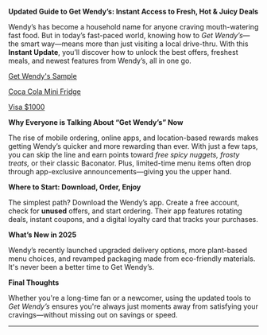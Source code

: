 **Updated Guide to Get Wendy’s: Instant Access to Fresh, Hot & Juicy Deals**

Wendy’s has become a household name for anyone craving mouth-watering fast food. But in today’s fast-paced world, knowing how to *Get Wendy’s*—the smart way—means more than just visiting a local drive-thru. With this **Instant Update**, you’ll discover how to unlock the best offers, freshest meals, and newest features from Wendy’s, all in one go.

[Get Wendy's Sample ](https://smrturl.co/a/s4f603f7e94/1704?s1=)

[Coca Cola Mini Fridge](https://smrturl.co/a/s4f603f7e94/10802?s1=)

[Visa $1000](https://smrturl.co/a/s4f603f7e94/10806?s1=)

**Why Everyone is Talking About “Get Wendy’s” Now**

The rise of mobile ordering, online apps, and location-based rewards makes getting Wendy’s quicker and more rewarding than ever. With just a few taps, you can skip the line and earn points toward *free spicy nuggets, frosty treats,* or their classic Baconator. Plus, limited-time menu items often drop through app-exclusive announcements—giving you the upper hand.

**Where to Start: Download, Order, Enjoy**

The simplest path? Download the Wendy’s app. Create a free account, check for **unused** offers, and start ordering. Their app features rotating deals, instant coupons, and a digital loyalty card that tracks your purchases.

**What’s New in 2025**

Wendy’s recently launched upgraded delivery options, more plant-based menu choices, and revamped packaging made from eco-friendly materials. It's never been a better time to Get Wendy’s.

**Final Thoughts**

Whether you're a long-time fan or a newcomer, using the updated tools to *Get Wendy’s* ensures you're always just moments away from satisfying your cravings—without missing out on savings or speed.

---
